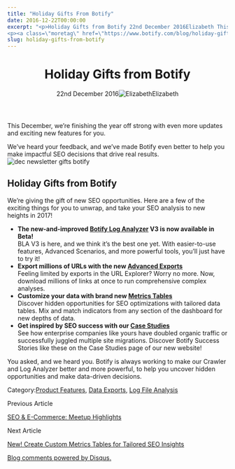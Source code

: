 ```yaml
---
title: "Holiday Gifts From Botify"
date: 2016-12-22T00:00:00
excerpt: "<p>Holiday Gifts from Botify 22nd December 2016Elizabeth This December, we&#8217;re finishing the year off strong with even more updates and exciting new features for you. We&#8217;ve heard your feedback, and we&#8217;ve made Botify even better to help you make impactful SEO decisions that drive real results. Holiday Gifts from Botify We&#8217;re giving the gift of&hellip; </p>
<p><a class=\"moretag\" href=\"https://www.botify.com/blog/holiday-gifts-from-botify\">Read the full article</a></p>"
slug: holiday-gifts-from-botify
---
```


<header class="text-center">
<h1 class="font-internacional font-regular normal text-header-one leading-header-one text-typography-accent-2">Holiday Gifts from Botify</h1>
<div class="flex items-center justify-center my-3"><span class="mr-1 font-internacional font-regular normal text-base leading-none text-typography-primary-lighter">22nd December 2016</span><img decoding="async" alt="Elizabeth" class="rounded-full w-10 h-10" src="//images.ctfassets.net/tp56mevc46jo/7J44jdDBuwiI2UCwMAKMsu/0f8c5d315932c0144258765c275cfa14/CV5A9804_sq.jpg"><span class="ml-1 font-internacional font-regular normal text-base leading-none text-typography-primary">Elizabeth</span></div>
</header>
<p><span class="font-roboto font-regular normal text-base leading-none Markdown__Container"></span></p>
<p>This December, we&#8217;re finishing the year off strong with even more updates and exciting new features for you.</p>
<p>We&#8217;ve heard your feedback, and we&#8217;ve made Botify even better to help you make impactful SEO decisions that drive real results.<br />
<img decoding="async" alt="dec newsletter gifts botify" src="//images.contentful.com/x3pujrb0lw7o/7xrJpnN0EE6A0uEMSW0QAi/fbab6cff2bcbe445b48a22b65c69e055/dec_feature_img_1.5.2.png"></p>
<h2 id="holiday-gifts-from-botify">Holiday Gifts from Botify</h2>
<p>We&#8217;re giving the gift of new SEO opportunities. Here are a few of the exciting things for you to unwrap, and take your SEO analysis to new heights in 2017!</p>
<ul>
<li><strong>The new-and-improved <a href="https://www.botify.com/log-analyzer/">Botify Log Analyzer</a> V3 is now available in Beta!</strong><br />
BLA V3 is here, and we think it&#8217;s the best one yet. With easier-to-use features, Advanced Scenarios, and more powerful tools, you&#8217;ll just have to try it!</li>
<li><strong>Export millions of URLs with the new <a href="https://www.botify.com/blog/export-millions-of-links-botify-advanced-data-exports">Advanced Exports</a></strong><br />
Feeling limited by exports in the URL Explorer? Worry no more. Now, download millions of links at once to run comprehensive complex analyses.</li>
<li><strong>Customize your data with brand new <a href="https://www.botify.com/blog/custom-seo-report-with-metrics-tables">Metrics Tables</a></strong><br />
Discover hidden opportunities for SEO optimizations with tailored data tables. Mix and match indicators from any section of the dashboard for new depths of data.</li>
<li><strong>Get inspired by SEO success with our <a href="https://www.botify.com/case-studies/">Case Studies</a></strong><br />
See how enterprise companies like yours have doubled organic traffic or successfully juggled multiple site migrations. Discover Botify Success Stories like these on the Case Studies page of our new website!</li>
</ul>
<p>You asked, and we heard you. Botify is always working to make our Crawler and Log Analyzer better and more powerful, to help you uncover hidden opportunities and make data-driven decisions.</p>
<div class="tags leading-big border-t border-b border-brand-quaternary-lighter mt-4"><span class="mr-1 font-roboto font-regular normal text-base leading-none">Category:</span><span><a class="uppercase text-typography-accent-1" href="/platform">Product Features</a><span>, </span></span><span><a class="uppercase text-typography-accent-1" href="/platform/botify-analytics">Data Exports</a><span>, </span></span><span><a class="uppercase text-typography-accent-1" href="/platform/botify-analytics/loganalyzer">Log File Analysis</a></span></div>
<footer class="flex justify-center my-5 mx-5">
<div class="mr-1 w-1/2 text-right">
<p><span class="font-internacional font-regular normal text-base leading-none text-typography-primary">Previous Article</span></p>
<p><a class="inline-block mt-2" href="/blog/seo-e-commerce-meetup-highlights"><span class="font-roboto font-regular normal text-base leading-none text-typography-accent-4">SEO &amp; E-Commerce: Meetup Highlights</span></a></p>
</div>
<div class="ml-1 w-1/2">
<p><span class="font-internacional font-regular normal text-base leading-none text-typography-primary">Next Article</span></p>
<p><a class="inline-block mt-2" href="/blog/custom-seo-report-with-metrics-tables"><span class="font-roboto font-regular normal text-base leading-none text-typography-accent-4">New! Create Custom Metrics Tables for Tailored SEO Insights</span></a></p>
</div>
</footer>
<div shortname="botify" title="Holiday Gifts from Botify" url="https://www.botify.com/blog/holiday-gifts-from-botify">
<div id="disqus_thread_old"></div>
<p><a class="dsq-brlink" href="http://disqus.com">Blog comments powered by <span class="logo-disqus">Disqus</span>.</a></p>
</div>
